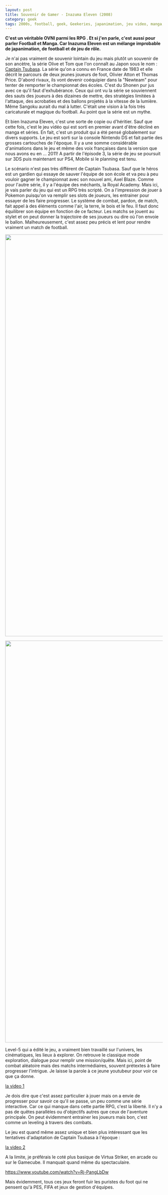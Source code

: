 ```yaml
---
layout: post
title: Souvenir de Gamer - Inazuma Eleven (2008)
category: geek
tags: 2000s, football, geek, Geekeries, japanimation, jeu video, manga, Nintendo DS, retrogaming, rpg
---
```

**C'est un véritable OVNI parmi les RPG . Et si j'en parle, c'est aussi pour parler Football et Manga. Car Inazuma Eleven est un mélange improbable de japanimation, de football et de jeu de rôle.**

Je n'ai pas vraiment de souvenir lointain du jeu mais plutôt un souvenir de son ancètre, la série Olive et Tom que l'on connaît au Japon sous le nom : <a href="https://fr.wikipedia.org/wiki/Captain_Tsubasa">Captain Tsubasa</a>. La série qu'on a connu en France date de 1983 et elle décrit le parcours de deux jeunes joueurs de foot, Olivier Atton et Thomas Price. D'abord rivaux, ils vont devenir coéquipier dans la "Newteam" pour tenter de remporter le championnat des écoles. C'est du Shonen pur jus avec ce qu'il faut d'exhubérance. Ceux qui ont vu la série se souviennent des sauts des joueurs à des dizaines de mettre, des stratégies limitées à l'attaque, des acrobaties et des ballons projetés à la vitesse de la lumière. Même Sangoku aurait du mal à lutter. C'était une vision à la fois très caricaturale et magique du football. Au point que la série est un mythe.

Et bien Inazuma Eleven, c'est une sorte de copie ou d'héritier. Sauf que cette fois, c'est le jeu vidéo qui est sorti en premier avant d'être décliné en manga et séries. En fait, c'est un produit qui a été pensé globalement sur divers supports. Le jeu est sorti sur la console Nintendo DS et fait partie des grosses cartouches de l'époque. Il y a une somme considérable d'animations dans le jeu et même des voix françaises dans la version que nous avons eu en ... 2011! A partir de l'épisode 3, la série de jeu se poursuit sur 3DS puis maintenant sur PS4, Mobile si le planning est tenu.

Le scénario n'est pas très différent de Captain Tsubasa. Sauf que le héros est un gardien qui essaye de sauver l'équipe de son école et va peu à peu vouloir gagner le championnat avec son nouvel ami, Axel Blaze. Comme pour l'autre série, il y a l'équipe des méchants, la Royal Academy. Mais ici, je vais parler du jeu qui est un RPG très scripté. On a l'impression de jouer à Pokemon puisqu'on va remplir ses slots de joueurs, les entrainer pour essayer de les faire progresser. Le système de combat, pardon, de match, fait appel à des éléments comme l'air, la terre, le bois et le feu. Il faut donc équilibrer son équipe en fonction de ce facteur. Les matchs se jouent au stylet et on peut donner la trajectoire de ses joueurs ou dire où l'on envoie le ballon. Malheureusement, c'est assez peu précis et lent pour rendre vraiment un match de football.

<a href="https://cheziceman.files.wordpress.com/2018/05/screenshot_2018-05-02-12-49-11-849_com-dsemu-drastic.png"><img src="https://cheziceman.files.wordpress.com/2018/05/screenshot_2018-05-02-12-49-11-849_com-dsemu-drastic.png" alt="" class="wp-image-23060 alignnone size-full" width="720" height="1280"></a>

<a href="https://cheziceman.files.wordpress.com/2018/05/screenshot_2018-05-02-12-48-05-212_com-dsemu-drastic.png"><img src="https://cheziceman.files.wordpress.com/2018/05/screenshot_2018-05-02-12-48-05-212_com-dsemu-drastic.png" alt="" class="wp-image-23059 alignnone size-full" width="720" height="1280"></a>

Level-5 qui a édité le jeu, a vraiment bien travaillé sur l'univers, les cinématiques, les lieux à explorer. On retrouve le classique mode exploration, dialogue pour remplir une mission/quête. Mais ici, point de combat aléatoire mais des matchs intermédiaires, souvent prétextes à faire progresser l'intrigue. Je laisse la parole à ce jeune youtubeur pour voir ce que ça donne.

[la video 1](https://www.youtube.com/watch?v=pvvBbumAvtA&amp;list=PLEhPbSp94YMrIXqw4qez6MzFbg_wbLbee)

Je dois dire que c'est assez particulier à jouer mais on a envie de progresser pour savoir ce qu'il se passe, un peu comme une série interactive. Car ce qui manque dans cette partie RPG, c'est la liberté. Il n'y a pas de quêtes parallèles ou d'objectifs autres que ceux de l'aventure principale. On peut évidemment entrainer les joueurs mais bon, c'est comme un leveling à travers des combats.

Le jeu est quand même assez unique et bien plus intéressant que les tentatives d'adaptation de Captain Tsubasa à l'époque :

[la video 2](https://www.youtube.com/watch?v=sHjunu0PmZ4)

A la limite, je préférais le coté plus basique de Virtua Striker, en arcade ou sur le Gamecube. Il manquait quand même du spectaculaire.

https://www.youtube.com/watch?v=Rj-PangLbDw

Mais évidemment, tous ces jeux feront fuir les puristes du foot qui ne pensent qu'à PES, FIFA et jeux de gestion d'équipes.
